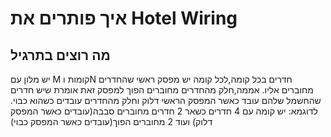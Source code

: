 # איך פותרים את Hotel Wiring
## מה רוצים בתרגיל
יש מלון עם M קומות וN חדרים בכל קומה,לכל קומה יש מפסק ראשי שהחדרים מחוברים אליו.
אממה,חלק מהחדרים מחוברים הפוך למפסק זאת אומרת שיש חדרים שהחשמל שלהם עובד כאשר המפסק הראשי דלוק וחלק מהחדרים עובדים כשהוא כבוי.
לדוגמא: יש קומה עם 4 חדרים כשאר 2 חדרים מחוברים סבבה(עובדים כאשר המפסק דלוק) ועוד 2 מחוברים הפוך(עובדים כאשר המפסק כבוי)
